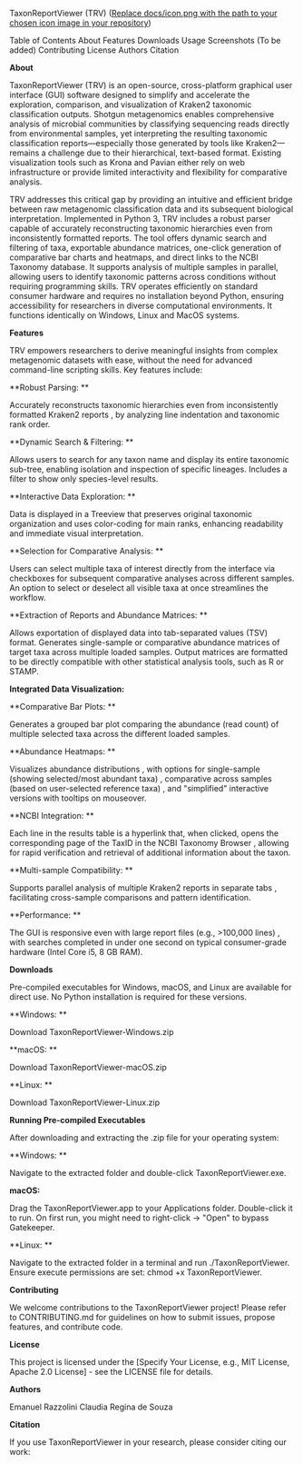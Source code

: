 TaxonReportViewer (TRV)
([Replace docs/icon.png with the path to your chosen icon image in your repository](https://github.com/erazzolini/taxonreportviewer/blob/main/trv.png))

Table of Contents
About
Features
Downloads
Usage
Screenshots (To be added)
Contributing
License
Authors
Citation


**About**

TaxonReportViewer (TRV) is an open-source, cross-platform graphical user interface (GUI) software designed to simplify and accelerate the exploration, comparison, and visualization of Kraken2 taxonomic classification outputs. Shotgun metagenomics enables comprehensive analysis of microbial communities by classifying sequencing reads directly from environmental samples, yet interpreting the resulting taxonomic classification reports—especially those generated by tools like Kraken2—remains a challenge due to their hierarchical, text-based format. Existing visualization tools such as Krona and Pavian either rely on web infrastructure or provide limited interactivity and flexibility for comparative analysis.


TRV addresses this critical gap by providing an intuitive and efficient bridge between raw metagenomic classification data and its subsequent biological interpretation. Implemented in Python 3, TRV includes a robust parser capable of accurately reconstructing taxonomic hierarchies even from inconsistently formatted reports. The tool offers dynamic search and filtering of taxa, exportable abundance matrices, one-click generation of comparative bar charts and heatmaps, and direct links to the NCBI Taxonomy database. It supports analysis of multiple samples in parallel, allowing users to identify taxonomic patterns across conditions without requiring programming skills. TRV operates efficiently on standard consumer hardware and requires no installation beyond Python, ensuring accessibility for researchers in diverse computational environments. It functions identically on Windows, Linux and MacOS systems.





**Features**

  TRV empowers researchers to derive meaningful insights from complex metagenomic datasets with ease, without the need for advanced command-line scripting skills. Key features include:

**Robust Parsing: **

  Accurately reconstructs taxonomic hierarchies even from inconsistently formatted Kraken2 reports , by analyzing line indentation and taxonomic rank order.

**Dynamic Search & Filtering: **

  Allows users to search for any taxon name and display its entire taxonomic sub-tree, enabling isolation and inspection of specific lineages. Includes a filter to show only species-level results.

**Interactive Data Exploration: **

  Data is displayed in a Treeview that preserves original taxonomic organization and uses color-coding for main ranks, enhancing readability and immediate visual interpretation.

**Selection for Comparative Analysis: **
	
  Users can select multiple taxa of interest directly from the interface via checkboxes for subsequent comparative analyses across different samples. An option to select or deselect all visible taxa at once streamlines the workflow.

**Extraction of Reports and Abundance Matrices: **

  Allows exportation of displayed data into tab-separated values (TSV) format. Generates single-sample or comparative abundance matrices of target taxa across multiple loaded samples. Output matrices are formatted to be directly compatible with other statistical analysis 		tools, such as R or STAMP.


**Integrated Data Visualization:**


**Comparative Bar Plots: **

  Generates a grouped bar plot comparing the abundance (read count) of multiple selected taxa across the different loaded samples.

**Abundance Heatmaps: **

  Visualizes abundance distributions , with options for single-sample (showing selected/most abundant taxa) , comparative across samples (based on user-selected reference taxa) , and "simplified" interactive versions with tooltips on mouseover.

**NCBI Integration: **

  Each line in the results table is a hyperlink that, when clicked, opens the corresponding page of the TaxID in the NCBI Taxonomy Browser , allowing for rapid verification and retrieval of additional information about the taxon.

**Multi-sample Compatibility: **

  Supports parallel analysis of multiple Kraken2 reports in separate tabs , facilitating cross-sample comparisons and pattern identification.




**Performance: **

  The GUI is responsive even with large report files (e.g., >100,000 lines) , with searches completed in under one second on typical consumer-grade hardware (Intel Core i5, 8 GB RAM).

**Downloads**

  Pre-compiled executables for Windows, macOS, and Linux are available for direct use. No Python installation is required for these versions.

**Windows: **

  Download TaxonReportViewer-Windows.zip

**macOS: **

  Download TaxonReportViewer-macOS.zip

**Linux: **

  Download TaxonReportViewer-Linux.zip


**Running Pre-compiled Executables**

  After downloading and extracting the .zip file for your operating system:

**Windows: **

  Navigate to the extracted folder and double-click TaxonReportViewer.exe.


**macOS:**

  Drag the TaxonReportViewer.app to your Applications folder. Double-click it to run. On first run, you might need to right-click -> "Open" to bypass Gatekeeper.


**Linux: **

  Navigate to the extracted folder in a terminal and run ./TaxonReportViewer. Ensure execute permissions are set: chmod +x TaxonReportViewer.


**Contributing**

  We welcome contributions to the TaxonReportViewer project! Please refer to CONTRIBUTING.md for guidelines on how to submit issues, propose features, and contribute code.

**License**

  This project is licensed under the [Specify Your License, e.g., MIT License, Apache 2.0 License] - see the LICENSE file for details.

**Authors**

  Emanuel Razzolini 
	Claudia Regina de Souza 

**Citation**

  If you use TaxonReportViewer in your research, please consider citing our work:

